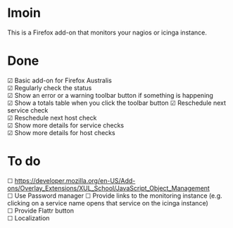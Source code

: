 Imoin
=====

This is a Firefox add-on that monitors your nagios or icinga instance.

Done
====

☑ Basic add-on for Firefox Australis  
☑ Regularly check the status  
☑ Show an error or a warning toolbar button if something is happening  
☑ Show a totals table when you click the toolbar button
☑ Reschedule next service check  
☑ Reschedule next host check  
☑ Show more details for service checks  
☑ Show more details for host checks  

To do
=====

☐ https://developer.mozilla.org/en-US/Add-ons/Overlay_Extensions/XUL_School/JavaScript_Object_Management  
☐ Use Password manager
☐ Provide links to the monitoring instance (e.g. clicking on a service name opens that service on the icinga instance)  
☐ Provide Flattr button  
☐ Localization  
